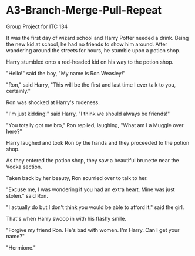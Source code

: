 # A3-Branch-Merge-Pull-Repeat
Group Project for ITC 134
 
 It was the first day of wizard school and Harry Potter needed a drink. 
 Being the new kid at school, he had no friends to show him around. After wandering around the streets for hours,
 he stumble upon a potion shop. 
 
 Harry stumbled onto a red-headed kid on his way to the potion shop. 
 
 "Hello!" said the boy, "My name is Ron Weasley!"
 
 "Ron," said Harry, "This will be the first and last time I ever talk to you, certainly."
 
 Ron was shocked at Harry's rudeness. 
 
 "I'm just kidding!" said Harry, "I think we should always be friends!"
 
 "You totally got me bro," Ron replied, laughing, "What am I a Muggle over here?"
 
 Harry laughed and took Ron by the hands and they proceeded to the potion shop.
 
 As they entered the potion shop, they saw a beautiful brunette near the Vodka section.
 
 Taken back by her beauty, Ron scurried over to talk to her.
 
 "Excuse me, I was wondering if you had an extra heart. Mine was just stolen." said Ron. 
 
 "I actually do but I don't think you would be able to afford it." said the girl. 
 
 That's when Harry swoop in with his flashy smile. 
 
 "Forgive my friend Ron. He's bad with women. I'm Harry. Can I get your name?"
 
 "Hermione." 
 
 
